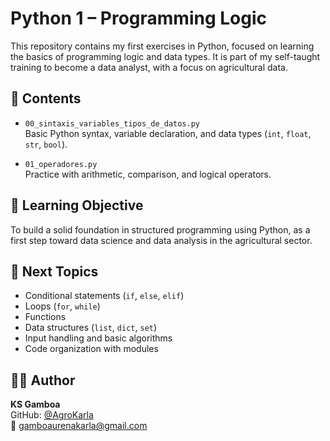 # Python 1 – Programming Logic

This repository contains my first exercises in Python, focused on learning the basics of programming logic and data types. It is part of my self-taught training to become a data analyst, with a focus on agricultural data.

## 📂 Contents

- `00_sintaxis_variables_tipos_de_datos.py`  
  Basic Python syntax, variable declaration, and data types (`int`, `float`, `str`, `bool`).

- `01_operadores.py`  
  Practice with arithmetic, comparison, and logical operators.

## 🎯 Learning Objective

To build a solid foundation in structured programming using Python, as a first step toward data science and data analysis in the agricultural sector.

## 🧭 Next Topics

- Conditional statements (`if`, `else`, `elif`)
- Loops (`for`, `while`)
- Functions
- Data structures (`list`, `dict`, `set`)
- Input handling and basic algorithms
- Code organization with modules

## 👩‍💻 Author

**KS Gamboa**  
GitHub: [@AgroKarla](https://github.com/AgroKarla)  
📧 gamboaurenakarla@gmail.com

